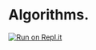# Algorithms.   

[![Run on Repl.it](https://repl.it/badge/github/musicjae/Algorithms)](https://repl.it/github/musicjae/Algorithms)